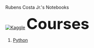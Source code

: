  Rubens Costa Jr.'s Notebooks

[![Kaggle](https://img.shields.io/badge/Kaggle-20BEFF?style=for-the-badge&logo=Kaggle&logoColor=white)](https://www.kaggle.com/rubensjrcosta) 
 <font size="10">**Courses**</font> 
  
1. [Python](https://github.com/rubensjrcosta/kaggle_courses/tree/main/python)
